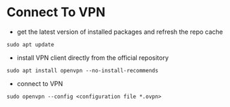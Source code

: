 # Connect To VPN

* get the latest version of installed packages and refresh the repo cache
```
sudo apt update
```

* install VPN client directly from the official repository
```
sudo apt install openvpn --no-install-recommends
```

* connect to VPN
```
sudo openvpn --config <configuration file *.ovpn>
```
